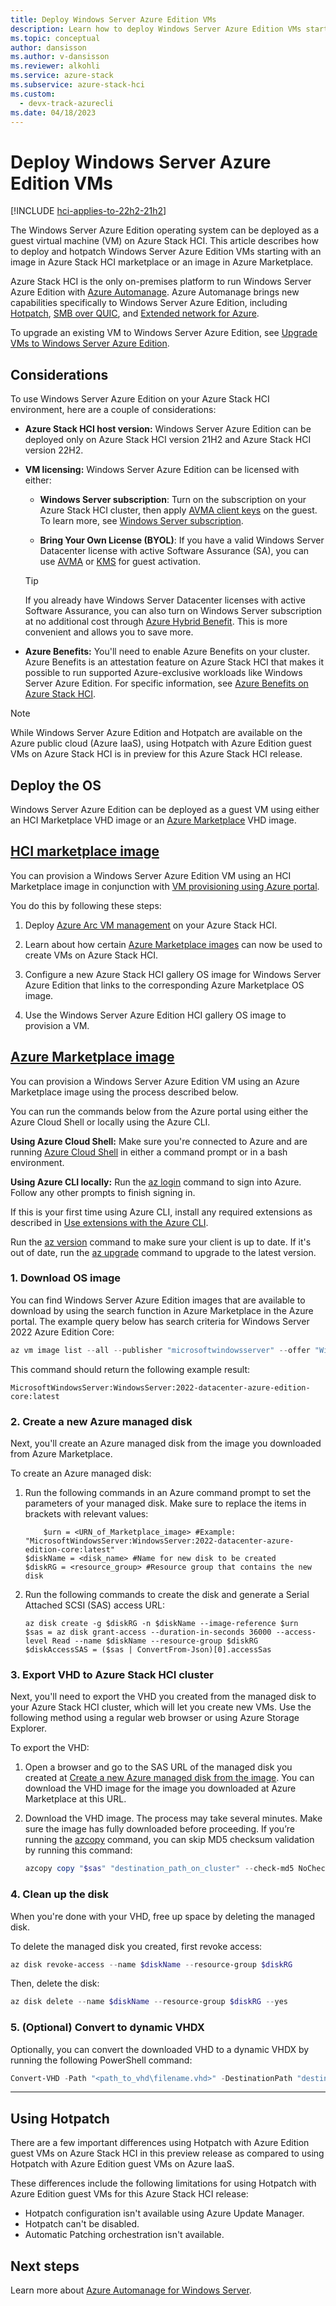 ```yaml
---
title: Deploy Windows Server Azure Edition VMs
description: Learn how to deploy Windows Server Azure Edition VMs starting with an image in Azure Stack HCI Marketplace or Azure Marketplace.
ms.topic: conceptual
author: dansisson
ms.author: v-dansisson
ms.reviewer: alkohli
ms.service: azure-stack
ms.subservice: azure-stack-hci
ms.custom:
  - devx-track-azurecli
ms.date: 04/18/2023
---
```


# Deploy Windows Server Azure Edition VMs

[!INCLUDE [hci-applies-to-22h2-21h2](../../includes/hci-applies-to-22h2-21h2.md)]

The Windows Server Azure Edition operating system can be deployed as a guest virtual machine (VM) on Azure Stack HCI. This article describes how to deploy and hotpatch Windows Server Azure Edition VMs starting with an image in Azure Stack HCI marketplace or an image in Azure Marketplace.

Azure Stack HCI is the only on-premises platform to run Windows Server Azure Edition with [Azure Automanage](/azure/automanage/automanage-windows-server-services-overview). Azure Automanage brings new capabilities specifically to Windows Server Azure Edition, including [Hotpatch](/azure/automanage/automanage-hotpatch), [SMB over QUIC](/windows-server/storage/file-server/smb-over-quic), and [Extended network for Azure](/windows-server/manage/windows-admin-center/azure/azure-extended-network).

To upgrade an existing VM to Windows Server Azure Edition, see [Upgrade VMs to Windows Server Azure Edition](upgrade-vm-windows-server-azure-edition.md).

## Considerations

To use Windows Server Azure Edition on your Azure Stack HCI environment, here are a couple of considerations:

- **Azure Stack HCI host version:**  Windows Server Azure Edition can be deployed only on Azure Stack HCI version 21H2 and Azure Stack HCI version 22H2.

- **VM licensing:**  Windows Server Azure Edition can be licensed with either:

  - **Windows Server subscription**: Turn on the subscription on your Azure Stack HCI cluster, then apply [AVMA client keys](/windows-server/get-started/automatic-vm-activation#avma-keys) on the guest. To learn more, see [Windows Server subscription](vm-activate.md#tutorial-windows-server-subscription).

  - **Bring Your Own License (BYOL)**: If you have a valid Windows Server Datacenter license with active Software Assurance (SA), you can use [AVMA](vm-activate.md#tutorial-bring-your-own-license-byol-activation-through-avma) or [KMS](/windows-server/get-started/kms-client-activation-keys) for guest activation.

   > [!Tip]
   > If you already have Windows Server Datacenter licenses with active Software Assurance, you can also turn on Windows Server subscription at no additional cost through [Azure Hybrid Benefit](../concepts/azure-hybrid-benefit-hci.md?tabs=azureportal). This is more convenient and allows you to save more.

- **Azure Benefits:** You'll need to enable Azure Benefits on your cluster. Azure Benefits is an attestation feature on Azure Stack HCI that makes it possible to run supported Azure-exclusive workloads like Windows Server Azure Edition. For specific information, see [Azure Benefits on Azure Stack HCI](azure-benefits.md).

>[!NOTE]
> While Windows Server Azure Edition and Hotpatch are available on the Azure public cloud (Azure IaaS), using Hotpatch with Azure Edition guest VMs on Azure Stack HCI is in preview for this Azure Stack HCI release.

## Deploy the OS

Windows Server Azure Edition can be deployed as a guest VM using either an HCI Marketplace VHD image or an [Azure Marketplace](/marketplace/azure-marketplace-overview) VHD image.

## [HCI marketplace image](#tab/hci)

You can provision a Windows Server Azure Edition VM using an HCI Marketplace image in conjunction with [VM provisioning using Azure portal](azure-arc-vm-management-overview.md).

You do this by following these steps:

1. Deploy [Azure Arc VM management](azure-arc-vm-management-overview.md#azure-arc-vm-management-deployment-workflow) on your Azure Stack HCI.

1. Learn about how certain [Azure Marketplace images](virtual-machine-image-azure-marketplace.md) can now be used to create VMs on Azure Stack HCI.

1. Configure a new Azure Stack HCI gallery OS image for Windows Server Azure Edition that links to the corresponding Azure Marketplace OS image.

1. Use the Windows Server Azure Edition HCI gallery OS image to provision a VM.

## [Azure Marketplace image](#tab/azure)

You can provision a Windows Server Azure Edition VM using an Azure Marketplace image using the process described below.

You can run the commands below from the Azure portal using either the Azure Cloud Shell or locally using the Azure CLI.

**Using Azure Cloud Shell:** Make sure you're connected to Azure and are running [Azure Cloud Shell](/azure/cloud-shell/overview) in either a command prompt or in a bash environment.

**Using Azure CLI locally:** Run the [az login](/cli/azure/reference-index?#az-login) command to sign into Azure. Follow any other prompts to finish signing in.

If this is your first time using Azure CLI, install any required extensions as described in [Use extensions with the Azure CLI](/cli/azure/azure-cli-extensions-overview).

Run the [az version](/cli/azure/reference-index?#az-version) command to make sure your client is up to date. If it's out of date, run the [az upgrade](/cli/azure/reference-index?#az-upgrade) command to upgrade to the latest version.

### 1. Download OS image

You can find Windows Server Azure Edition images that are available to download by using the search function in Azure Marketplace in the Azure portal. The example query below has search criteria for Windows Server 2022 Azure Edition Core:

```powershell
az vm image list --all --publisher "microsoftwindowsserver" --offer "WindowsServer" --sku "2022-datacenter-azure-edition-core"
```

This command should return the following example result:

```output
MicrosoftWindowsServer:WindowsServer:2022-datacenter-azure-edition-core:latest
```

### 2. Create a new Azure managed disk

Next, you'll create an Azure managed disk from the image you downloaded from Azure Marketplace.

To create an Azure managed disk:

1. Run the following commands in an Azure command prompt to set the parameters of your managed disk. Make sure to replace the items in brackets with relevant values:

    ```azurecli
        $urn = <URN_of_Marketplace_image> #Example: "MicrosoftWindowsServer:WindowsServer:2022-datacenter-azure-edition-core:latest"
    $diskName = <disk_name> #Name for new disk to be created
    $diskRG = <resource_group> #Resource group that contains the new disk
    ```

1. Run the following commands to create the disk and generate a Serial Attached SCSI (SAS) access URL:

    ```azurecli
    az disk create -g $diskRG -n $diskName --image-reference $urn
    $sas = az disk grant-access --duration-in-seconds 36000 --access-level Read --name $diskName --resource-group $diskRG
    $diskAccessSAS = ($sas | ConvertFrom-Json)[0].accessSas
    ```

### 3. Export VHD to Azure Stack HCI cluster

Next, you'll need to export the VHD you created from the managed disk to your Azure Stack HCI cluster, which will let you create new VMs. Use the following method using a regular web browser or using Azure Storage Explorer.

To export the VHD:

1. Open a browser and go to the SAS URL of the managed disk you created at [Create a new Azure managed disk from the image](/azure/virtual-desktop/azure-stack-hci#create-a-new-azure-managed-disk-from-the-image). You can download the VHD image for the image you downloaded at Azure Marketplace at this URL.

1. Download the VHD image. The process may take several minutes. Make sure the image has fully downloaded before proceeding. If you’re running the [azcopy](/azure/storage/common/storage-ref-azcopy) command, you can skip MD5 checksum validation by running this command:

    ```powershell
    azcopy copy "$sas" "destination_path_on_cluster" --check-md5 NoCheck
    ```

### 4. Clean up the disk

When you're done with your VHD, free up space by deleting the managed disk.

To delete the managed disk you created, first revoke access:

```powershell
az disk revoke-access --name $diskName --resource-group $diskRG 
```

Then, delete the disk:

```powershell
az disk delete --name $diskName --resource-group $diskRG --yes
```

### 5. (Optional) Convert to dynamic VHDX

Optionally, you can convert the downloaded VHD to a dynamic VHDX by running the following PowerShell command:

```powershell
Convert-VHD -Path "<path_to_vhd\filename.vhd>" -DestinationPath "destination_path_on_cluster\filename.vhdx" -VHDType Dynamic
```

---

## Using Hotpatch

There are a few important differences using Hotpatch with Azure Edition guest VMs on Azure Stack HCI in this preview release as compared to using Hotpatch with Azure Edition guest VMs on Azure IaaS.

These differences include the following limitations for using Hotpatch with Azure Edition guest VMs for this Azure Stack HCI release:

- Hotpatch configuration isn't available using Azure Update Manager.
- Hotpatch can't be disabled.
- Automatic Patching orchestration isn't available.

## Next steps

Learn more about [Azure Automanage for Windows Server](/azure/automanage/automanage-windows-server-services-overview).
